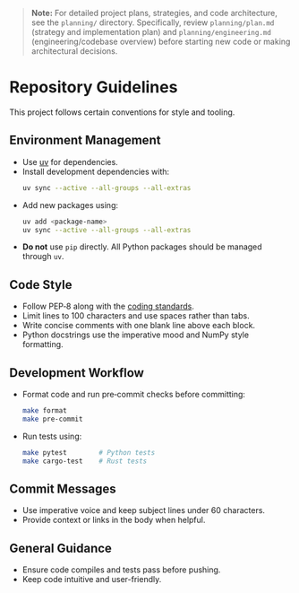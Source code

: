 > **Note:** For detailed project plans, strategies, and code architecture, see the `planning/` directory. Specifically, review `planning/plan.md` (strategy and implementation plan) and `planning/engineering.md` (engineering/codebase overview) before starting new code or making architectural decisions.

# Repository Guidelines

This project follows certain conventions for style and tooling.

## Environment Management
- Use [uv](https://docs.astral.sh/uv/) for dependencies.
- Install development dependencies with:
  ```bash
  uv sync --active --all-groups --all-extras
  ```
- Add new packages using:
  ```bash
  uv add <package-name>
  uv sync --active --all-groups --all-extras
  ```
- **Do not** use `pip` directly. All Python packages should be managed through `uv`.

## Code Style
- Follow PEP‑8 along with the [coding standards](docs/developer_guide/coding_standards.md).
- Limit lines to 100 characters and use spaces rather than tabs.
- Write concise comments with one blank line above each block.
- Python docstrings use the imperative mood and NumPy style formatting.

## Development Workflow
- Format code and run pre‑commit checks before committing:
  ```bash
  make format
  make pre-commit
  ```
- Run tests using:
  ```bash
  make pytest        # Python tests
  make cargo-test    # Rust tests
  ```

## Commit Messages
- Use imperative voice and keep subject lines under 60 characters.
- Provide context or links in the body when helpful.

## General Guidance
- Ensure code compiles and tests pass before pushing.
- Keep code intuitive and user-friendly.

